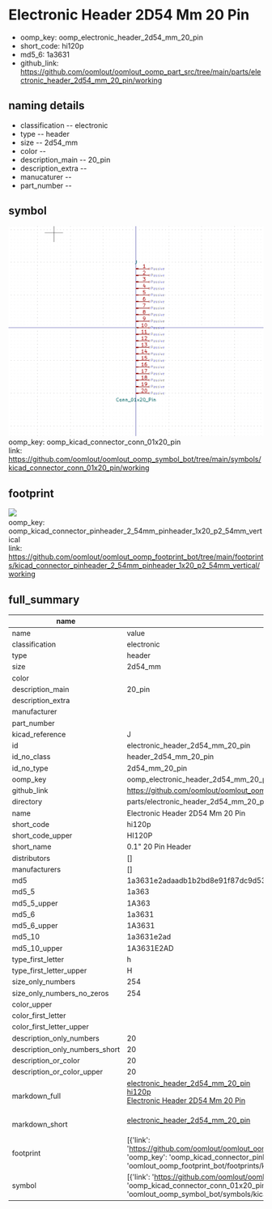 # Electronic Header 2D54 Mm 20 Pin

  
* oomp_key: oomp_electronic_header_2d54_mm_20_pin 
* short_code: hi120p
* md5_6: 1a3631  
* github_link: https://github.com/oomlout/oomlout_oomp_part_src/tree/main/parts/electronic_header_2d54_mm_20_pin/working  
## naming details
* classification -- electronic
* type -- header
* size -- 2d54_mm
* color -- 
* description_main -- 20_pin
* description_extra -- 
* manucaturer -- 
* part_number -- 



## symbol

![](symbol/0/working/working_600.png)  
oomp_key: oomp_kicad_connector_conn_01x20_pin  
link: https://github.com/oomlout/oomlout_oomp_symbol_bot/tree/main/symbols/kicad_connector_conn_01x20_pin/working  

## footprint

![](footprint/0/working/working_600.png)  
oomp_key: oomp_kicad_connector_pinheader_2_54mm_pinheader_1x20_p2_54mm_vertical  
link: https://github.com/oomlout/oomlout_oomp_footprint_bot/tree/main/footprints/kicad_connector_pinheader_2_54mm_pinheader_1x20_p2_54mm_vertical/working  

## full_summary
| name | value | 
| --- | --- | 
| name | value | 
| classification | electronic | 
| type | header | 
| size | 2d54_mm | 
| color |  | 
| description_main | 20_pin | 
| description_extra |  | 
| manufacturer |  | 
| part_number |  | 
| kicad_reference | J | 
| id | electronic_header_2d54_mm_20_pin | 
| id_no_class | header_2d54_mm_20_pin | 
| id_no_type | 2d54_mm_20_pin | 
| oomp_key | oomp_electronic_header_2d54_mm_20_pin | 
| github_link | https://github.com/oomlout/oomlout_oomp_part_src/tree/main/parts/electronic_header_2d54_mm_20_pin/working | 
| directory | parts/electronic_header_2d54_mm_20_pin | 
| name | Electronic Header 2D54 Mm 20 Pin | 
| short_code | hi120p | 
| short_code_upper | HI120P | 
| short_name | 0.1" 20 Pin Header | 
| distributors | [] | 
| manufacturers | [] | 
| md5 | 1a3631e2adaadb1b2bd8e91f87dc9d53 | 
| md5_5 | 1a363 | 
| md5_5_upper | 1A363 | 
| md5_6 | 1a3631 | 
| md5_6_upper | 1A3631 | 
| md5_10 | 1a3631e2ad | 
| md5_10_upper | 1A3631E2AD | 
| type_first_letter | h | 
| type_first_letter_upper | H | 
| size_only_numbers | 254 | 
| size_only_numbers_no_zeros | 254 | 
| color_upper |  | 
| color_first_letter |  | 
| color_first_letter_upper |  | 
| description_only_numbers | 20 | 
| description_only_numbers_short | 20 | 
| description_or_color | 20 | 
| description_or_color_upper | 20 | 
| markdown_full | [electronic_header_2d54_mm_20_pin](https://github.com/oomlout/oomlout_oomp_part_src/tree/main/parts/electronic_header_2d54_mm_20_pin/working)<br>[hi120p](https://github.com/oomlout/oomlout_oomp_part_src/tree/main/parts/electronic_header_2d54_mm_20_pin/working)<br>[Electronic Header 2D54 Mm 20 Pin](https://github.com/oomlout/oomlout_oomp_part_src/tree/main/parts/electronic_header_2d54_mm_20_pin/working)<br><br> | 
| markdown_short | [electronic_header_2d54_mm_20_pin](https://github.com/oomlout/oomlout_oomp_part_src/tree/main/parts/electronic_header_2d54_mm_20_pin/working)<br><br> | 
| footprint | [{'link': 'https://github.com/oomlout/oomlout_oomp_footprint_bot/tree/main/foootprntss/kicad_connector_pinheader_2_54mm_pinheader_1x20_p2_54mm_vertical', 'oomp_key': 'oomp_kicad_connector_pinheader_2_54mm_pinheader_1x20_p2_54mm_vertical', 'directory': 'oomlout_oomp_footprint_bot/footprints/kicad_connector_pinheader_2_54mm_pinheader_1x20_p2_54mm_vertical//working/working.kicad_mod'}] | 
| symbol | [{'link': 'https://github.com/oomlout/oomlout_oomp_symbol_bot/tree/main/symbols/kicad_connector_conn_01x20_pin', 'oomp_key': 'oomp_kicad_connector_conn_01x20_pin', 'directory': 'oomlout_oomp_symbol_bot/symbols/kicad_connector_conn_01x20_pin//working/working.kicad_sym'}] | 
